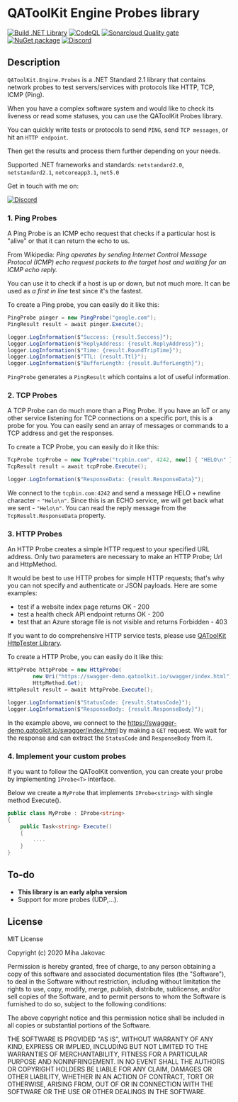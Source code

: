 # QAToolKit Engine Probes library
[![Build .NET Library](https://github.com/qatoolkit/qatoolkit-engine-probes-net/workflows/Build%20.NET%20Library/badge.svg)](https://github.com/qatoolkit/qatoolkit-engine-probes-net/actions)
[![CodeQL](https://github.com/qatoolkit/qatoolkit-engine-probes-net/workflows/CodeQL%20Analyze/badge.svg)](https://github.com/qatoolkit/qatoolkit-engine-probes-net/security/code-scanning)
[![Sonarcloud Quality gate](https://github.com/qatoolkit/qatoolkit-engine-probes-net/workflows/Sonarqube%20Analyze/badge.svg)](https://sonarcloud.io/dashboard?id=qatoolkit_qatoolkit-engine-probes-net)
[![NuGet package](https://img.shields.io/nuget/v/QAToolKit.Engine.Probes?label=QAToolKit.Engine.Probes)](https://www.nuget.org/packages/QAToolKit.Engine.Probes/)
[![Discord](https://img.shields.io/discord/787220825127780354?color=%23267CB9&label=Discord%20chat)](https://discord.com/invite/tu3WDV5Z?utm_source=Discord%20Widget&utm_medium=Connect)

## Description
`QAToolKit.Engine.Probes` is a .NET Standard 2.1 library that contains network probes to test servers/services with protocols like HTTP, TCP, ICMP (Ping).

When you have a complex software system and would like to check its liveness or read some statuses, you can use the QAToolKit Probes library.

You can quickly write tests or protocols to send `PING`, send `TCP messages`, or hit an `HTTP endpoint`.

Then get the results and process them further depending on your needs.

Supported .NET frameworks and standards: `netstandard2.0`, `netstandard2.1`, `netcoreapp3.1`, `net5.0`

Get in touch with me on:

[![Discord](https://img.shields.io/discord/787220825127780354?color=%23267CB9&label=Discord%20chat)](https://discord.com/invite/tu3WDV5Z?utm_source=Discord%20Widget&utm_medium=Connect)

### 1. Ping Probes

A Ping Probe is an ICMP echo request that checks if a particular host is "alive" or that it can return the echo to us.

From Wikipedia: _Ping operates by sending Internet Control Message Protocol (ICMP) echo request packets to the target host and waiting for an ICMP echo reply._  

You can use it to check if a host is up or down, but not much more. It can be used as _a first in line_ test since it's the fastest.

To create a Ping probe, you can easily do it like this:

```csharp
PingProbe pinger = new PingProbe("google.com");
PingResult result = await pinger.Execute();

logger.LogInformation($"Success: {result.Success}");
logger.LogInformation($"ReplyAddress: {result.ReplyAddress}");
logger.LogInformation($"Time: {result.RoundTripTime}");
logger.LogInformation($"TTL: {result.Ttl}");
logger.LogInformation($"BufferLength: {result.BufferLength}");
```

`PingProbe` generates a `PingResult` which contains a lot of useful information.

### 2. TCP Probes

A TCP Probe can do much more than a Ping Probe. If you have an IoT or any other service listening for TCP connections on a specific port, this is a probe for you.
You can easily send an array of messages or commands to a TCP address and get the responses.

To create a TCP Probe, you can easily do it like this:

```csharp
TcpProbe tcpProbe = new TcpProbe("tcpbin.com", 4242, new[] { "HELO\n" });
TcpResult result = await tcpProbe.Execute();

logger.LogInformation($"ResponseData: {result.ResponseData}");
```

We connect to the `tcpbin.com:4242` and send a message HELO + newline character - `"Helo\n"`.
Since this is an ECHO service, we will get back what we sent - `"Helo\n"`. You can read the reply message from the `TcpResult.ResponseData` property.

### 3. HTTP Probes

An HTTP Probe creates a simple HTTP request to your specified URL address.
Only two parameters are necessary to make an HTTP Probe; Url and HttpMethod.

It would be best to use HTTP probes for simple HTTP requests; that's why you can not specify and authenticate or JSON payloads.
Here are some examples:
- test if a website index page returns OK - 200
- test a health check API endpoint returns OK - 200
- test that an Azure storage file is not visible and returns Forbidden - 403

If you want to do comprehensive HTTP service tests, please use [QAToolKit HttpTester Library](https://github.com/qatoolkit/qatoolkit-engine-httptester-net).

To create a HTTP Probe, you can easily do it like this:

```csharp
HttpProbe httpProbe = new HttpProbe(
        new Uri("https://swagger-demo.qatoolkit.io/swagger/index.html"),
        HttpMethod.Get);
HttpResult result = await httpProbe.Execute();

logger.LogInformation($"StatusCode: {result.StatusCode}");
logger.LogInformation($"ResponseBody: {result.ResponseBody}");
```

In the example above, we connect to the https://swagger-demo.qatoolkit.io/swagger/index.html by making a `GET` request. We wait for the response and can extract the `StatusCode` and `ResponseBody` from it.

### 4. Implement your custom probes

If you want to follow the QAToolKit convention, you can create your probe by implementing `IProbe<T>` interface.

Below we create a `MyProbe` that implements `IProbe<string>` with single method Execute().

```csharp
public class MyProbe : IProbe<string>
{
    public Task<string> Execute()
    {
        ....
    }
}
```

## To-do

- **This library is an early alpha version**
- Support for more probes (UDP,...).

## License

MIT License

Copyright (c) 2020 Miha Jakovac

Permission is hereby granted, free of charge, to any person obtaining a copy
of this software and associated documentation files (the "Software"), to deal
in the Software without restriction, including without limitation the rights
to use, copy, modify, merge, publish, distribute, sublicense, and/or sell
copies of the Software, and to permit persons to whom the Software is
furnished to do so, subject to the following conditions:

The above copyright notice and this permission notice shall be included in all
copies or substantial portions of the Software.

THE SOFTWARE IS PROVIDED "AS IS", WITHOUT WARRANTY OF ANY KIND, EXPRESS OR
IMPLIED, INCLUDING BUT NOT LIMITED TO THE WARRANTIES OF MERCHANTABILITY,
FITNESS FOR A PARTICULAR PURPOSE AND NONINFRINGEMENT. IN NO EVENT SHALL THE
AUTHORS OR COPYRIGHT HOLDERS BE LIABLE FOR ANY CLAIM, DAMAGES OR OTHER
LIABILITY, WHETHER IN AN ACTION OF CONTRACT, TORT OR OTHERWISE, ARISING FROM,
OUT OF OR IN CONNECTION WITH THE SOFTWARE OR THE USE OR OTHER DEALINGS IN THE
SOFTWARE.